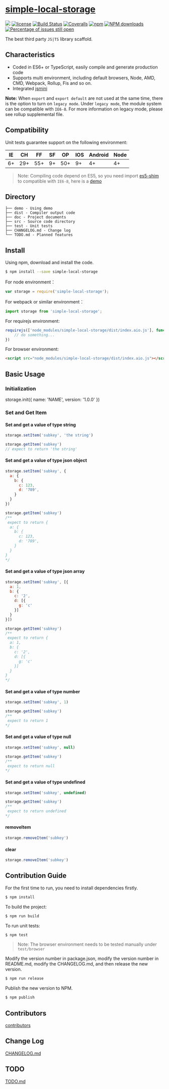 # [simple-local-storage](https://github.com/lerypapa/simple-local-storage)
[![](https://img.shields.io/badge/Powered%20by-jslib%20base-brightgreen.svg)](https://github.com/yanhaijing/jslib-base)
[![license](https://img.shields.io/badge/license-MIT-blue.svg)](https://github.com/lerypapa/simple-local-storage/blob/master/LICENSE)
[![Build Status](https://travis-ci.org/lerypapa/simple-local-storage.svg?branch=master)](https://travis-ci.org/lerypapa/simple-local-storage)
[![Coveralls](https://img.shields.io/coveralls/lerypapa/simple-local-storage.svg)](https://coveralls.io/github/lerypapa/simple-local-storage)
[![npm](https://img.shields.io/badge/npm-0.1.0-orange.svg)](https://www.npmjs.com/package/simple-local-storage)
[![NPM downloads](http://img.shields.io/npm/dm/simple-local-storage.svg?style=flat-square)](http://www.npmtrends.com/simple-local-storage)
[![Percentage of issues still open](http://isitmaintained.com/badge/open/lerypapa/simple-local-storage.svg)](http://isitmaintained.com/project/lerypapa/simple-local-storage "Percentage of issues still open")

The best third party `JS|TS` library scaffold. 

## Characteristics

- Coded in ES6+ or TypeScript, easily compile and generate production code
- Supports multi environment, including default browsers, Node, AMD, CMD, Webpack, Rollup, Fis and so on.
- Integrated [jsmini](https://github.com/jsmini)

**Note:** When `export` and `export default` are not used at the same time, there is the option to 
turn on `legacy mode`. Under `legacy mode`, the module system can be compatible with `IE6-8`. For more information on legacy mode, 
please see rollup supplemental file. 

## Compatibility
Unit tests guarantee support on the following environment:

| IE   | CH   | FF   | SF   | OP   | IOS  | Android   | Node  |
| ---- | ---- | ---- | ---- | ---- | ---- | ---- | ----- |
| 6+   | 29+ | 55+  | 9+   | 50+  | 9+   | 4+   | 4+ |

> Note: Compiling code depend on ES5, so you need import [es5-shim](http://github.com/es-shims/es5-shim/) to compatible with `IE6-8`, here is a [demo](./demo/demo-global.html)

## Directory
```
├── demo - Using demo
├── dist - Compiler output code
├── doc - Project documents
├── src - Source code directory
├── test - Unit tests
├── CHANGELOG.md - Change log
└── TODO.md - Planned features
```

## Install

Using npm, download and install the code. 

```bash
$ npm install --save simple-local-storage
```

For node environment：

```js
var storage = require('simple-local-storage');
```

For webpack or similar environment：

```js
import storage from 'simple-local-storage';
```

For requirejs environment:

```js
requirejs(['node_modules/simple-local-storage/dist/index.aio.js'], function (storage) {
    // do something...
})
```

For browser environment:

```html
<script src="node_modules/simple-local-storage/dist/index.aio.js"></script>
```

## Basic Usage
### Initialization
storage.init({
  name: 'NAME',
  version: '1.0.0'
})
### Set and Get Item
#### Set and get a value of type string
```js
storage.setItem('subkey', 'the string')
```
```js
storage.getItem('subkey')
// expect to return 'the string'
```

#### Set and get a value of type json object 
```js
storage.setItem('subkey', {
  a: {
    b: {
      c: 123,
      d: '789',
    }
  }
})
```
```js
storage.getItem('subkey')
/**
 expect to return {
  a: {
    b: {
      c: 123,
      d: '789',
    }
  }
}
*/
```

#### Set and get a value of type json array
```js
storage.setItem('subkey', [{
  a: 1,
  b: {
    c: '2',
    d: [{
      g: 'c'
    }]
  }
}])
```
```js
storage.getItem('subkey')
/**
 expect to return {
  a: 1,
  b: {
    c: '2',
    d: [{
      g: 'c'
    }]
  }
}
*/
```
#### Set and get a value of type number
```js
storage.setItem('subkey', 1)
```
```js
storage.getItem('subkey')
/**
 expect to return 1
*/
```

#### Set and get a value of type null
```js
storage.setItem('subkey', null)
```
```js
storage.getItem('subkey')
/**
 expect to return null
*/
```

#### Set and get a value of type undefined
```js
storage.setItem('subkey', undefined)
```
```js
storage.getItem('subkey')
/**
 expect to return undefined
*/
```

#### removeItem
```js
storage.removeItem('subkey')
```

#### clear
```js
storage.removeItem('subkey')
```

## Contribution Guide
For the first time to run, you need to install dependencies firstly.

```bash
$ npm install
```

To build the project:

```bash
$ npm run build
```

To run unit tests:

```bash
$ npm test
```

> Note: The browser environment needs to be tested manually under ```test/browser```

Modify the version number in package.json, modify the version number in README.md, modify the CHANGELOG.md, and then release the new version.

```bash
$ npm run release
```

Publish the new version to NPM.

```bash
$ npm publish
```

## Contributors

[contributors](https://github.com/lerypapa/simple-local-storage/graphs/contributors)

## Change Log
[CHANGELOG.md](./CHANGELOG.md)

## TODO
[TODO.md](./TODO.md)